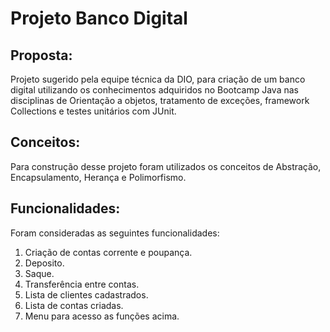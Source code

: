 # **Projeto Banco Digital**

## Proposta:

Projeto sugerido pela equipe técnica da DIO, para criação de um banco digital utilizando os conhecimentos adquiridos no Bootcamp Java nas disciplinas de Orientação a objetos, tratamento de exceções, framework Collections e testes unitários com JUnit.

## Conceitos:

Para construção desse projeto foram utilizados os conceitos de Abstração, Encapsulamento, Herança e Polimorfismo.

## Funcionalidades:

Foram consideradas as seguintes funcionalidades:

1. Criação de contas corrente e poupança.
2. Deposito.
3. Saque.
4. Transferência entre contas.
5. Lista de clientes cadastrados.
6. Lista de contas criadas.
7. Menu para acesso as funções acima.

